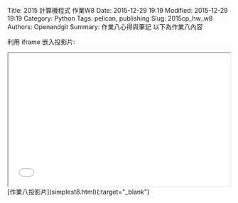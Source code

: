 Title: 2015 計算機程式 作業W8
Date: 2015-12-29 19:19
Modified: 2015-12-29 19:19
Category: Python
Tags: pelican, publishing
Slug: 2015cp_hw_w8
Authors: Openandgit
Summary: 作業八心得與筆記
以下為作業八內容


利用 iframe 嵌入投影片:

<iframe src="simplest8.html" width="500" height="300"></iframe>
<br / >
[作業八投影片](simplest8.html){:target="_blank"}

